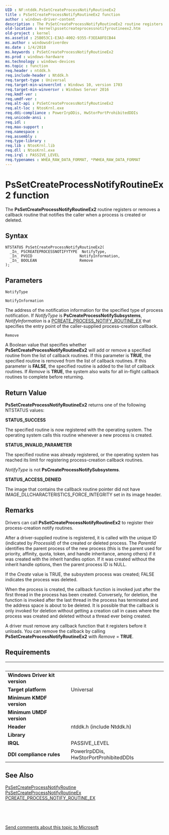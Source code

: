 ```yaml
---
UID : NF:ntddk.PsSetCreateProcessNotifyRoutineEx2
title : PsSetCreateProcessNotifyRoutineEx2 function
author : windows-driver-content
description : The PsSetCreateProcessNotifyRoutineEx2 routine registers or removes a callback routine that notifies the caller when a process is created or deleted.
old-location : kernel\pssetcreateprocessnotifyroutineex2.htm
old-project : kernel
ms.assetid : 25B053C1-E3A3-4002-9355-F3EEA8FECB44
ms.author : windowsdriverdev
ms.date : 1/4/2018
ms.keywords : PsSetCreateProcessNotifyRoutineEx2
ms.prod : windows-hardware
ms.technology : windows-devices
ms.topic : function
req.header : ntddk.h
req.include-header : Ntddk.h
req.target-type : Universal
req.target-min-winverclnt : Windows 10, version 1703
req.target-min-winversvr : Windows Server 2016
req.kmdf-ver : 
req.umdf-ver : 
req.alt-api : PsSetCreateProcessNotifyRoutineEx2
req.alt-loc : NtosKrnl.exe
req.ddi-compliance : PowerIrpDDis, HwStorPortProhibitedDDIs
req.unicode-ansi : 
req.idl : 
req.max-support : 
req.namespace : 
req.assembly : 
req.type-library : 
req.lib : NtosKrnl.lib
req.dll : NtosKrnl.exe
req.irql : PASSIVE_LEVEL
req.typenames : WHEA_RAW_DATA_FORMAT, *PWHEA_RAW_DATA_FORMAT
---
```



# PsSetCreateProcessNotifyRoutineEx2 function
The <b>PsSetCreateProcessNotifyRoutineEx2</b> routine registers or removes a callback routine that notifies the caller when a process is created or deleted.

## Syntax

````
NTSTATUS PsSetCreateProcessNotifyRoutineEx2(
  _In_ PSCREATEPROCESSNOTIFYTYPE  NotifyType,
  _In_ PVOID                     NotifyInformation,
  _In_ BOOLEAN                   Remove
);
````

## Parameters

`NotifyType`



`NotifyInformation`

The address of the notification information for the specified type of process notification. If <i>NotifyType</i> is <b>PsCreateProcessNotifySubsystems</b>, <i>NotifyInformation</i> is a  <a href="..\ntddk\nc-ntddk-pcreate_process_notify_routine_ex.md">PCREATE_PROCESS_NOTIFY_ROUTINE_EX</a> that specifies the entry point of the caller-supplied process-creation callback.

`Remove`

A Boolean value that specifies whether <b>PsSetCreateProcessNotifyRoutineEx2</b> will add or remove a specified routine from the list of callback routines. If this parameter is <b>TRUE</b>, the specified routine is removed from the list of callback routines. If this parameter is <b>FALSE</b>, the specified routine is added to the list of callback routines. If <i>Remove</i> is <b>TRUE</b>, the system also waits for all in-flight callback routines to complete before returning.


## Return Value

<b>PsSetCreateProcessNotifyRoutineEx2</b> returns one of the following NTSTATUS values:
<dl>
<dt><b>STATUS_SUCCESS</b></dt>
</dl>The specified  routine is now registered with the operating system. The operating system calls this routine whenever a new process is created.
<dl>
<dt><b>STATUS_INVALID_PARAMETER</b></dt>
</dl>The specified routine was already registered, or the operating system has reached its limit for registering process-creation callback routines.

<i> NotifyType</i> is not <b>PsCreateProcessNotifySubsystems</b>.
<dl>
<dt><b>STATUS_ACCESS_DENIED</b></dt>
</dl>The image that contains the callback routine pointer did not have IMAGE_DLLCHARACTERISTICS_FORCE_INTEGRITY set in its image header.

## Remarks

Drivers can call <b>PsSetCreateProcessNotifyRoutineEx2</b> to register their process-creation notify routines.

After a driver-supplied routine is registered, it is called with the unique ID (indicated by <i>ProcessId</i>) 
        of the created or deleted process.  The <i>ParentId</i> identifies the parent process of the new process (this is the parent used for priority, affinity, quota, token, and handle inheritance, among others) if it was
        created with the inherit handles option.  If it was created without
        the inherit handle options, then the parent process ID is NULL.
        

If the <i>Create</i> value is TRUE, the subsystem process
        was created; FALSE indicates the process was deleted. 

When the process is created, the callback function is invoked just after the first thread in the
        process has been created. Conversely, for deletion, the function is invoked after the
        last thread in the process has terminated and the address space is about
        to be deleted. It is possible that the callback is only invoked for deletion without getting a creation
        call in cases where the process was created and deleted
        without a thread ever being created.

A driver must remove any callback function that it registers before it unloads. You can remove the callback by calling <b>PsSetCreateProcessNotifyRoutineEx2</b> with <i>Remove</i> = <b>TRUE</b>.

## Requirements
| &nbsp; | &nbsp; |
| ---- |:---- |
| **Windows Driver kit version** |  |
| **Target platform** | Universal |
| **Minimum KMDF version** |  |
| **Minimum UMDF version** |  |
| **Header** | ntddk.h (include Ntddk.h) |
| **Library** |  |
| **IRQL** | PASSIVE_LEVEL |
| **DDI compliance rules** | PowerIrpDDis, HwStorPortProhibitedDDIs |

## See Also

<dl>
<dt>
<a href="..\ntddk\nf-ntddk-pssetcreateprocessnotifyroutine.md">PsSetCreateProcessNotifyRoutine</a>
</dt>
<dt>
<a href="..\ntddk\nf-ntddk-pssetcreateprocessnotifyroutineex.md">PsSetCreateProcessNotifyRoutineEx</a>
</dt>
<dt>
<a href="..\ntddk\nc-ntddk-pcreate_process_notify_routine_ex.md">PCREATE_PROCESS_NOTIFY_ROUTINE_EX</a>
</dt>
</dl>
 

 

<a href="mailto:wsddocfb@microsoft.com?subject=Documentation%20feedback [kernel\kernel]:%20PsSetCreateProcessNotifyRoutineEx2 routine%20 RELEASE:%20(1/4/2018)&amp;body=%0A%0APRIVACY STATEMENT%0A%0AWe use your feedback to improve the documentation. We don't use your email address for any other purpose, and we'll remove your email address from our system after the issue that you're reporting is fixed. While we're working to fix this issue, we might send you an email message to ask for more info. Later, we might also send you an email message to let you know that we've addressed your feedback.%0A%0AFor more info about Microsoft's privacy policy, see http://privacy.microsoft.com/en-us/default.aspx." title="Send comments about this topic to Microsoft">Send comments about this topic to Microsoft</a>